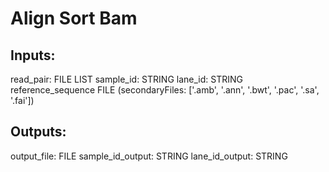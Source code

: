 # Align Sort Bam

## Inputs:
read_pair: FILE LIST
sample_id: STRING
lane_id: STRING
reference_sequence FILE (secondaryFiles: ['.amb', '.ann', '.bwt', '.pac', '.sa', '.fai'])

## Outputs:
output_file: FILE
sample_id_output: STRING
lane_id_output: STRING
